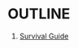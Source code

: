 # OUTLINE

1. [Survival Guide](https://github.com/itkmitl10/lecture/blob/master/2/Web%20Programming/Lab/survival_guide.md#survival-guide)
